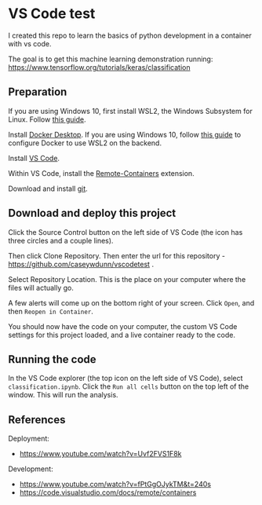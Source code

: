 # VS Code test

I created this repo to learn the basics of python development in a container with vs code.

The goal is to get this machine learning demonstration running: <https://www.tensorflow.org/tutorials/keras/classification>

## Preparation

If you are using Windows 10, first install WSL2, the Windows Subsystem for Linux. Follow [this guide](https://docs.microsoft.com/en-us/windows/wsl/install-win10).

Install [Docker Desktop](https://www.docker.com/get-started). If you are using Windows 10, follow [this guide](https://docs.docker.com/docker-for-windows/wsl/) to configure Docker to use WSL2 on the backend.

Install [VS Code](https://code.visualstudio.com/).

Within VS Code, install the [Remote-Containers](https://marketplace.visualstudio.com/items?itemName=ms-vscode-remote.remote-containers) extension.

Download and install [git](https://git-scm.com/).

## Download and deploy this project

Click the Source Control button on the left side of VS Code (the icon has three circles and a couple lines).

Then click Clone Repository. Then enter the url for this repository - <https://github.com/caseywdunn/vscodetest> .

Select Repository Location. This is the place on your computer where the files will actually go.

A few alerts will come up on the bottom right of your screen. Click `Open`, and then `Reopen in Container`.

You should now have the code on your computer, the custom VS Code settings for this project loaded, and a live container ready to the code.

## Running the code

In the VS Code explorer (the top icon on the left side of VS Code), select `classification.ipynb`. Click the `Run all cells` button on the top left of the window. This will run the analysis.

## References

Deployment:

- <https://www.youtube.com/watch?v=Uvf2FVS1F8k>

Development:

- <https://www.youtube.com/watch?v=fPtGgOJykTM&t=240s>
- <https://code.visualstudio.com/docs/remote/containers>
